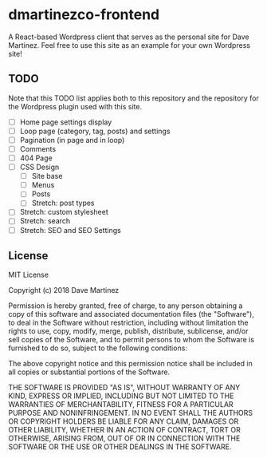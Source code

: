 # dmartinezco-frontend

A React-based Wordpress client that serves as the personal site for Dave Martinez. Feel free to use this site as an example for your own Wordpress site!

## TODO

Note that this TODO list applies both to this repository and the repository for the Wordpress plugin used with this site.

- [ ] Home page settings display
- [ ] Loop page (category, tag, posts) and settings
- [ ] Pagination (in page and in loop)
- [ ] Comments
- [ ] 404 Page
- [ ] CSS Design
  - [ ] Site base
  - [ ] Menus
  - [ ] Posts
  - [ ] Stretch: post types
- [ ] Stretch: custom stylesheet
- [ ] Stretch: search
- [ ] Stretch: SEO and SEO Settings

## License 

MIT License

Copyright (c) 2018 Dave Martinez

Permission is hereby granted, free of charge, to any person obtaining a copy
of this software and associated documentation files (the "Software"), to deal
in the Software without restriction, including without limitation the rights
to use, copy, modify, merge, publish, distribute, sublicense, and/or sell
copies of the Software, and to permit persons to whom the Software is
furnished to do so, subject to the following conditions:

The above copyright notice and this permission notice shall be included in all
copies or substantial portions of the Software.

THE SOFTWARE IS PROVIDED "AS IS", WITHOUT WARRANTY OF ANY KIND, EXPRESS OR
IMPLIED, INCLUDING BUT NOT LIMITED TO THE WARRANTIES OF MERCHANTABILITY,
FITNESS FOR A PARTICULAR PURPOSE AND NONINFRINGEMENT. IN NO EVENT SHALL THE
AUTHORS OR COPYRIGHT HOLDERS BE LIABLE FOR ANY CLAIM, DAMAGES OR OTHER
LIABILITY, WHETHER IN AN ACTION OF CONTRACT, TORT OR OTHERWISE, ARISING FROM,
OUT OF OR IN CONNECTION WITH THE SOFTWARE OR THE USE OR OTHER DEALINGS IN THE
SOFTWARE.
